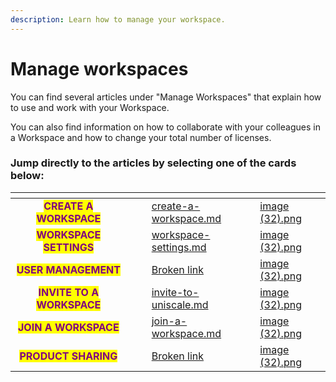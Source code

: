 ```yaml
---
description: Learn how to manage your workspace.
---
```


# Manage workspaces

You can find several articles under "Manage Workspaces" that explain how to use and work with your Workspace.&#x20;

You can also find information on how to collaborate with your colleagues in a Workspace and how to change your total number of licenses.



### Jump directly to the articles by selecting one of the cards below:

<table data-view="cards"><thead><tr><th align="center"></th><th data-hidden></th><th data-hidden align="center"></th><th data-hidden data-card-target data-type="content-ref"></th><th data-hidden data-card-cover data-type="files"></th></tr></thead><tbody><tr><td align="center"><mark style="color:purple;"><strong>CREATE A WORKSPACE</strong></mark></td><td></td><td align="center"></td><td><a href="create-a-workspace.md">create-a-workspace.md</a></td><td><a href="../../.gitbook/assets/image (32).png">image (32).png</a></td></tr><tr><td align="center"><mark style="color:purple;"><strong>WORKSPACE SETTINGS</strong></mark></td><td></td><td align="center"></td><td><a href="workspace-settings.md">workspace-settings.md</a></td><td><a href="../../.gitbook/assets/image (32).png">image (32).png</a></td></tr><tr><td align="center"><mark style="color:purple;"><strong>USER MANAGEMENT</strong></mark></td><td></td><td align="center"></td><td><a href="broken-reference">Broken link</a></td><td><a href="../../.gitbook/assets/image (32).png">image (32).png</a></td></tr><tr><td align="center"><mark style="color:purple;"><strong>INVITE TO A WORKSPACE</strong></mark></td><td></td><td align="center"></td><td><a href="../invite-to-uniscale.md">invite-to-uniscale.md</a></td><td><a href="../../.gitbook/assets/image (32).png">image (32).png</a></td></tr><tr><td align="center"><mark style="color:purple;"><strong>JOIN A WORKSPACE</strong></mark></td><td></td><td align="center"></td><td><a href="join-a-workspace.md">join-a-workspace.md</a></td><td><a href="../../.gitbook/assets/image (32).png">image (32).png</a></td></tr><tr><td align="center"><mark style="color:purple;"><strong>PRODUCT SHARING</strong></mark></td><td></td><td align="center"></td><td><a href="broken-reference">Broken link</a></td><td><a href="../../.gitbook/assets/image (32).png">image (32).png</a></td></tr></tbody></table>
